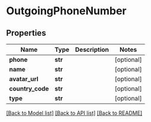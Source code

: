 # OutgoingPhoneNumber

## Properties
Name | Type | Description | Notes
------------ | ------------- | ------------- | -------------
**phone** | **str** |  | [optional] 
**name** | **str** |  | [optional] 
**avatar_url** | **str** |  | [optional] 
**country_code** | **str** |  | [optional] 
**type** | **str** |  | [optional] 

[[Back to Model list]](../README.md#documentation-for-models) [[Back to API list]](../README.md#documentation-for-api-endpoints) [[Back to README]](../README.md)



